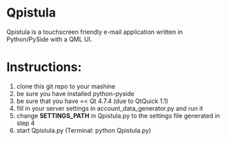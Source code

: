 Qpistula
========

Qpistula is a touchscreen friendly e-mail application written in Python/PySide with a QML UI.

Instructions:
=============

1. clone this git repo to your mashine
2. be sure you have installed python-pyside
3. be sure that you have =< Qt 4.7.4 (due to QtQuick 1.1)
4. fill in your server settings in account_data_generator.py and run it
5. change __SETTINGS_PATH__ in Qpistula.py to the settings file generated in step 4
6. start Qpistula.py (Terminal: python Qpistula.py)
